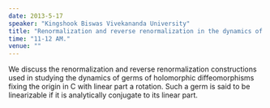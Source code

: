 ```yaml
---
date: 2013-5-17
speaker: "Kingshook Biswas Vivekananda University"
title: "Renormalization and reverse renormalization in the dynamics of germs of holomorphic diffeomorphisms in C."
time: "11-12 AM."
venue: ""
---
```

We discuss the renormalization and reverse renormalization
constructions used in studying the dynamics of germs of holomorphic
diffeomorphisms fixing the origin in C with linear part a rotation. Such a
germ is said to be linearizable if it is analytically conjugate to its
linear part.
